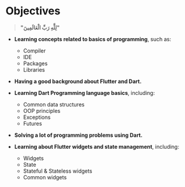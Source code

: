 # Objectives

> **"لِلَّهِ رَبِّ الْعَالَمِينَ"**

- **Learning concepts related to basics of programming**, such as:  
  - Compiler  
  - IDE  
  - Packages  
  - Libraries  

- **Having a good background about Flutter and Dart.**

- **Learning Dart Programming language basics**, including:  
  - Common data structures  
  - OOP principles  
  - Exceptions  
  - Futures  

- **Solving a lot of programming problems using Dart.**

- **Learning about Flutter widgets and state management**, including:  
  - Widgets  
  - State  
  - Stateful & Stateless widgets  
  - Common widgets
